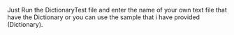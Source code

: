 Just Run the DictionaryTest file and enter the name of your own text file that have the Dictionary
or you can use the sample that i have provided (Dictionary).
